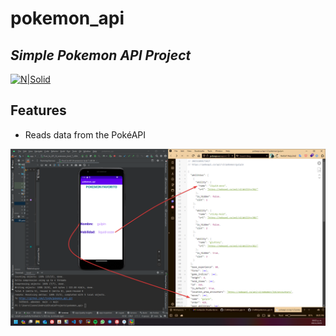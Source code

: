 # pokemon_api
## _Simple Pokemon API Project_

[![N|Solid](https://www.androidpolice.com/wp-content/uploads/2020/10/10/android-studio-logo-hero_ITvLb9SXwyXu.png)](https://www.androidpolice.com/wp-content/uploads/2020/10/10/android-studio-logo-hero_ITvLb9SXwyXu.png)

## Features

- Reads data from the PokéAPI

![IMGProgram](test.png)